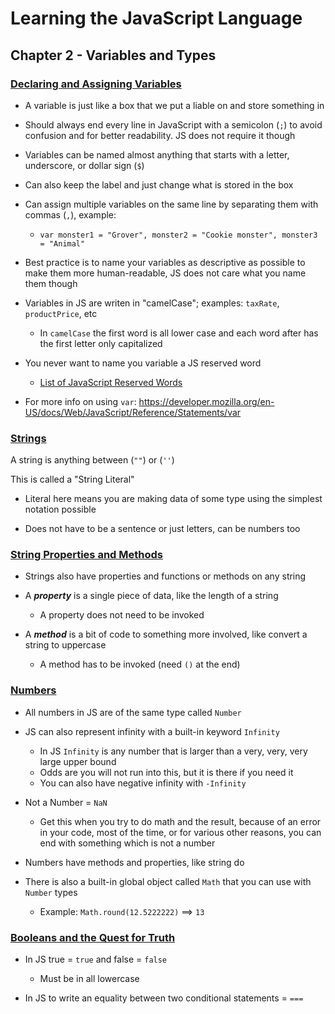 # Learning the JavaScript Language

## Chapter 2 - Variables and Types

### [Declaring and Assigning Variables](https://www.linkedin.com/learning/learning-the-javascript-language-2/declaring-and-assigning-variables?autoplay=true&resume=false)

- A variable is just like a box that we put a liable on and store something in

- Should always end every line in JavaScript with a semicolon (`;`) to avoid confusion and for better readability. JS does not require it though

- Variables can be named almost anything that starts with a letter, underscore, or dollar sign (`$`)

- Can also keep the label and just change what is stored in the box

- Can assign multiple variables on the same line by separating them with commas (`,`), example:
  - `var monster1 = "Grover", monster2 = "Cookie monster", monster3 = "Animal"`

- Best practice is to name your variables as descriptive as possible to make them more human-readable, JS does not care what you name them though

- Variables in JS are writen in "camelCase"; examples: `taxRate`, `productPrice`, etc
  - In `camelCase` the first word is all lower case and each word after has the first letter only capitalized

- You never want to name you variable a JS reserved word
  - [List of JavaScript Reserved Words](https://developer.mozilla.org/en-US/docs/TalkJavaScript/Reference/Reserved_Words)

- For more info on using `var`: https://developer.mozilla.org/en-US/docs/Web/JavaScript/Reference/Statements/var

### [Strings](https://www.linkedin.com/learning/learning-the-javascript-language-2/strings?autoplay=true&resume=false)

A string is anything between (`""`) or (`''`)

This is called a "String Literal"

- Literal here means you are making data of some type using the simplest notation possible

- Does not have to be a sentence or just letters, can be numbers too

### [String Properties and Methods](https://www.linkedin.com/learning/learning-the-javascript-language-2/string-properties-and-methods?autoplay=true&resume=false)

- Strings also have properties and functions or methods on any string

- A ***property*** is a single piece of data, like the length of a string
  - A property does not need to be invoked

- A ***method*** is a bit of code to something more involved, like convert a string to uppercase
  - A method has to be invoked (need `()` at the end)

### [Numbers](https://www.linkedin.com/learning/learning-the-javascript-language-2/numbers?autoplay=true&resume=false)

- All numbers in JS are of the same type called `Number`

- JS can also represent infinity with a built-in keyword `Infinity`
  - In JS `Infinity` is any number that is larger than a very, very, very large upper bound
  - Odds are you will not run into this, but it is there if you need it
  - You can also have negative infinity with `-Infinity`

- Not a Number = `NaN`
  - Get this when you try to do math and the result, because of an error in your code, most of the time, or for various other reasons, you can end with something which is not a number

- Numbers have methods and properties, like string do

- There is also a built-in global object called `Math` that you can use with `Number` types
  - Example: `Math.round(12.5222222)` ==> `13`

### [Booleans and the Quest for Truth](https://www.linkedin.com/learning/learning-the-javascript-language-2/booleans-and-the-quest-for-truth?autoplay=true&resume=false)

- In JS true = `true` and false = `false`
  - Must be in all lowercase

- In JS to write an equality between two conditional statements = `===`
